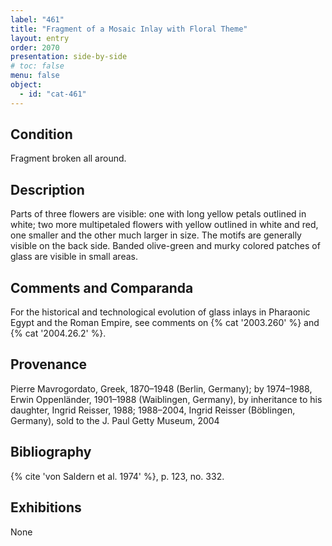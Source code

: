 ```yaml
---
label: "461"
title: "Fragment of a Mosaic Inlay with Floral Theme"
layout: entry
order: 2070
presentation: side-by-side
# toc: false
menu: false
object:
  - id: "cat-461"
---
```


## Condition

Fragment broken all around.

## Description

Parts of three flowers are visible: one with long yellow petals outlined in white; two more multipetaled flowers with yellow outlined in white and red, one smaller and the other much larger in size. The motifs are generally visible on the back side. Banded olive-green and murky colored patches of glass are visible in small areas.

## Comments and Comparanda

For the historical and technological evolution of glass inlays in Pharaonic Egypt and the Roman Empire, see comments on {% cat '2003.260' %} and {% cat '2004.26.2' %}.

## Provenance

Pierre Mavrogordato, Greek, 1870–1948 (Berlin, Germany); by 1974–1988, Erwin Oppenländer, 1901–1988 (Waiblingen, Germany), by inheritance to his daughter, Ingrid Reisser, 1988; 1988–2004, Ingrid Reisser (Böblingen, Germany), sold to the J. Paul Getty Museum, 2004

## Bibliography

{% cite 'von Saldern et al. 1974' %}, p. 123, no. 332.

## Exhibitions

None